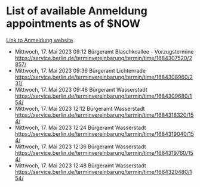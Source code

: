 # List of available Anmeldung appointments as of $NOW
[Link to Anmeldung website](https://service.berlin.de/terminvereinbarung/termin/tag.php?termin=1&anliegen[]=120686&dienstleisterlist=122210,122217,327316,122219,327312,122227,327314,122231,327346,122243,327348,122254,122252,329742,122260,329745,122262,329748,122271,327278,122273,327274,122277,327276,330436,122280,327294,122282,327290,122284,327292,122291,327270,122285,327266,122286,327264,122296,327268,150230,329760,122297,327286,122294,327284,122312,329763,122314,329775,122304,327330,122311,327334,122309,327332,317869,122281,327352,122279,329772,122283,122276,327324,122274,327326,122267,329766,122246,327318,122251,327320,122257,327322,122208,327298,122226,327300&herkunft=http%3A%2F%2Fservice.berlin.de%2Fdienstleistung%2F120686%2F)
- Mittwoch, 17. Mai 2023 09:12 Bürgeramt Blaschkoallee - Vorzugstermine https://service.berlin.de/terminvereinbarung/termin/time/1684307520/2857/
- Mittwoch, 17. Mai 2023 09:36 Bürgeramt Lichtenrade https://service.berlin.de/terminvereinbarung/termin/time/1684308960/231/
- Mittwoch, 17. Mai 2023 09:48 Bürgeramt Wasserstadt https://service.berlin.de/terminvereinbarung/termin/time/1684309680/154/
- Mittwoch, 17. Mai 2023 12:12 Bürgeramt Wasserstadt https://service.berlin.de/terminvereinbarung/termin/time/1684318320/154/
- Mittwoch, 17. Mai 2023 12:24 Bürgeramt Wasserstadt https://service.berlin.de/terminvereinbarung/termin/time/1684319040/154/
- Mittwoch, 17. Mai 2023 12:36 Bürgeramt Wasserstadt https://service.berlin.de/terminvereinbarung/termin/time/1684319760/154/
- Mittwoch, 17. Mai 2023 12:48 Bürgeramt Wasserstadt https://service.berlin.de/terminvereinbarung/termin/time/1684320480/154/
